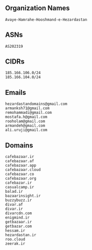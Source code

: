 ## Organization Names
```
Avaye-Hamrahe-Hooshmand-e-Hezardastan
```

## ASNs
```
AS202319
```

## CIDRs
```
185.166.106.0/24
185.166.104.0/24
```

## Emails
```
hezardastandomains@gmail.com
armanksh71@gmail.com
remohammadi@gmail.com
mostafa.h@gmail.com
rooholam@gmail.com
armandeh@gmail.com
ali.uruji@gmail.com
```	

## Domains
```
cafebazaar.ir
cafebazaar.af
cafebazaar.app
cafebazaar.cloud
cafebazaar.co
cafebazaar.org
cafebazar.ir
casualcamp.ir
balad.ir
bazaarinsight.ir
buzzybuzz.ir
divar.af
divar.ir
divarcdn.com
enigmind.ir
getbazaar.ir
getbazar.com
hessam.ir
hezardastan.ir
roo.cloud
zeerak.ir
```
